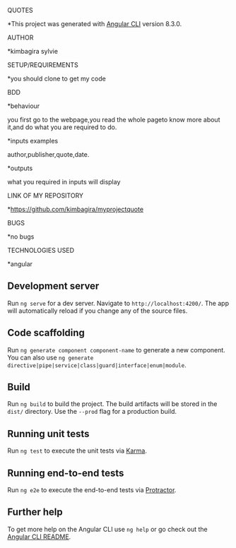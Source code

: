 QUOTES

*This project was generated with [Angular CLI](https://github.com/angular/angular-cli) version 8.3.0.

AUTHOR

*kimbagira sylvie


SETUP/REQUIREMENTS

*you should clone to get my code

BDD 

*behaviour

you first go to the webpage,you read the whole pageto know more about it,and do what you are required to do.

*inputs examples

author,publisher,quote,date.

*outputs

what you required in inputs will display

LINK OF MY REPOSITORY

*https://github.com/kimbagira/myprojectquote

BUGS

*no bugs

TECHNOLOGIES USED

*angular


## Development server

Run `ng serve` for a dev server. Navigate to `http://localhost:4200/`. The app will automatically reload if you change any of the source files.

## Code scaffolding

Run `ng generate component component-name` to generate a new component. You can also use `ng generate directive|pipe|service|class|guard|interface|enum|module`.

## Build

Run `ng build` to build the project. The build artifacts will be stored in the `dist/` directory. Use the `--prod` flag for a production build.

## Running unit tests

Run `ng test` to execute the unit tests via [Karma](https://karma-runner.github.io).

## Running end-to-end tests

Run `ng e2e` to execute the end-to-end tests via [Protractor](http://www.protractortest.org/).

## Further help

To get more help on the Angular CLI use `ng help` or go check out the [Angular CLI README](https://github.com/angular/angular-cli/blob/master/README.md).
